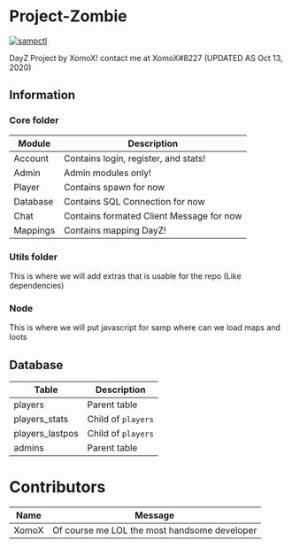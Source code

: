 # Project-Zombie

[![sampctl](https://img.shields.io/badge/sampctl-Project--Zombie-2f2f2f.svg?style=for-the-badge)](https://github.com/CnRXomoX/Project-Zombie)

DayZ Project by XomoX! contact me at XomoX#8227 (UPDATED AS Oct 13, 2020)

## Information

### Core folder
| Module |           Description              |
|--------|------------------------------------|
| Account|Contains login, register, and stats!|
|  Admin |Admin modules only!                 |
| Player |Contains spawn for now              |
|Database|Contains SQL Connection for now     |
|  Chat  |Contains formated Client Message for now|
|Mappings|Contains mapping DayZ!              |

### Utils folder
This is where we will add extras that is usable for the repo (Like dependencies)

### Node
This is where we will put javascript for samp where can we load maps and loots

## Database

| Table |           Description              |
|-------|------------------------------------|
|players|Parent table                        |
|players_stats| Child of `players`           |
|players_lastpos| Child of `players`         |
| admins|Parent table                        |

# Contributors

| Name |           Message                |
|------|----------------------------------|
|XomoX |Of course me LOL the most handsome developer|
